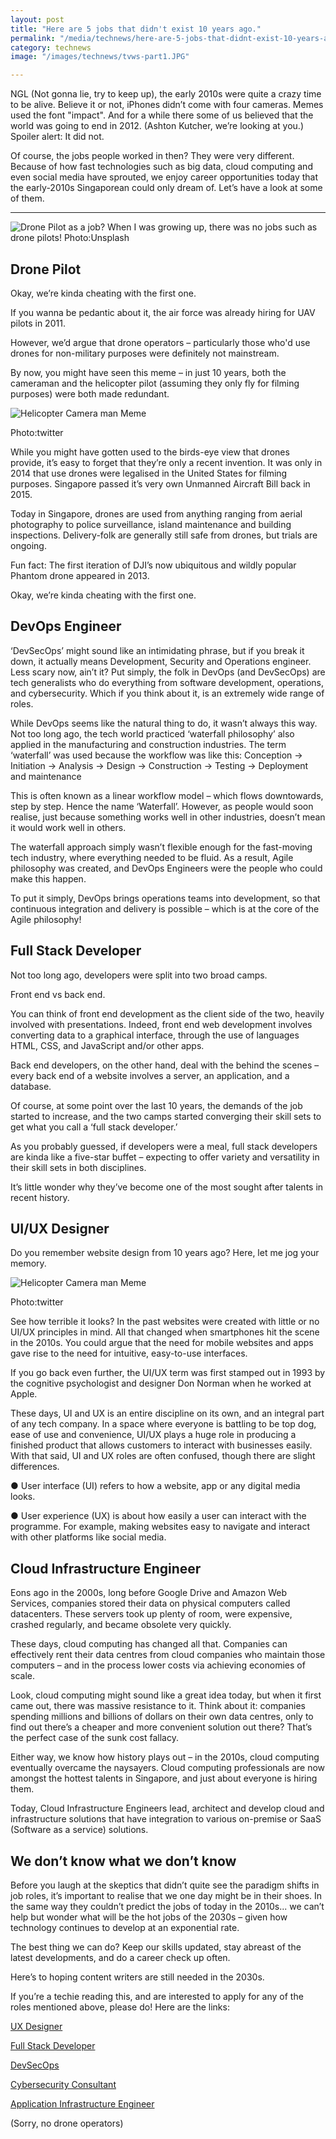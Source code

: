 ```yaml
---
layout: post
title: "Here are 5 jobs that didn't exist 10 years ago."
permalink: "/media/technews/here-are-5-jobs-that-didnt-exist-10-years-ago"
category: technews
image: "/images/technews/tvws-part1.JPG"

---
```


NGL (Not gonna lie, try to keep up), the early 2010s were quite a crazy time to be alive. 
Believe it or not, iPhones didn’t come with four cameras. 
Memes used the font "impact". 
And for a while there some of us believed that the world was going to end in 2012. (Ashton Kutcher, we’re looking at you.)
Spoiler alert: It did not. 

Of course, the jobs people worked in then? They were very different. 
Because of how fast technologies such as big data, cloud computing and even social media have sprouted, we enjoy career opportunities today that the early-2010s Singaporean could only dream of. 
Let’s have a look at some of them.

---

![Drone Pilot as a job?](/images/technews/tvws-part1.JPG)
When I was growing up, there was no jobs such as drone pilots! Photo:Unsplash



## **Drone Pilot**

Okay, we’re kinda cheating with the first one. 

If you wanna be pedantic about it, the air force was already hiring for UAV pilots in 2011.  

However, we’d argue that drone operators – particularly those who'd use drones for non-military purposes were definitely not mainstream. 
 

By now, you might have seen this meme – in just 10 years, both the cameraman and the helicopter pilot (assuming they only fly for filming purposes) were both made redundant.

![Helicopter Camera man Meme](/images/technews/dronememe.jpg)

Photo:twitter


While you might have gotten used to the birds-eye view that drones provide, it’s easy to forget that they’re only a recent invention. It was only in 2014 that use drones were legalised in the United States for filming purposes. Singapore passed it’s very own Unmanned Aircraft Bill back in 2015.

Today in Singapore, drones are used from anything ranging from aerial photography to  police surveillance, island maintenance and building inspections. Delivery-folk are generally still safe from drones, but trials are ongoing. 

Fun fact: The first iteration of DJI’s now ubiquitous and wildly popular Phantom drone appeared in 2013. 

Okay, we’re kinda cheating with the first one. 

## **DevOps Engineer**

‘DevSecOps’ might sound like an intimidating phrase, but if you break it down, it actually means Development, Security and Operations engineer. Less scary now, ain’t it? 
Put simply, the folk in DevOps (and DevSecOps) are tech generalists who do everything from software development, operations, and cybersecurity. Which if you think about it, is an extremely wide range of roles. 

While DevOps seems like the natural thing to do, it wasn’t always this way. Not too long ago, the tech world practiced ‘waterfall philosophy’ also applied in the manufacturing and construction industries. The term ‘waterfall’ was used because the workflow was like this:
Conception -> Initiation -> Analysis -> Design -> Construction -> Testing -> Deployment and maintenance

This is often known as a linear workflow model – which flows downtowards, step by step. Hence the name ‘Waterfall’. 
However, as people would soon realise, just because something works well in other industries, doesn’t mean it would work well in others. 

The waterfall approach simply wasn’t flexible enough for the fast-moving tech industry, where everything needed to be fluid. As a result, Agile philosophy was created, and DevOps Engineers were the people who could make this happen. 

To put it simply, DevOps brings operations teams into development, so that continuous integration and delivery is possible – which is at the core of the Agile philosophy! 


## **Full Stack Developer**
Not too long ago, developers were split into two broad camps. 

Front end vs back end.

You can think of front end development as the client side of the two, heavily involved with presentations. Indeed, front end web development involves converting data to a graphical interface, through the use of languages HTML, CSS, and JavaScript and/or other apps.

Back end developers, on the other hand, deal with the behind the scenes – every back end of a website involves a server, an application, and a database. 

Of course, at some point over the last 10 years, the demands of the job started to increase, and the two camps started converging their skill sets to get what you call a ‘full stack developer.’

As you probably guessed, if developers were a meal, full stack developers are kinda like a five-star buffet – expecting to offer variety and versatility in their skill sets in both disciplines.

It’s little wonder why they’ve become one of the most sought after talents in recent history.

## **UI/UX Designer**
Do you remember website design from 10 years ago? 
Here, let me jog your memory.


![Helicopter Camera man Meme](/images/technews/uxmeme.jpg)

Photo:twitter
 
 
See how terrible it looks? In the past websites were created with little or no UI/UX principles in mind. 
All that changed when smartphones hit the scene in the 2010s. You could argue that the need for mobile websites and apps gave rise to the need for intuitive, easy-to-use interfaces. 

If you go back even further, the UI/UX term was first stamped out in 1993 by the cognitive psychologist and designer Don Norman when he worked at Apple.

These days, UI and UX is an entire discipline on its own, and an integral part of any tech company. In a space where everyone is battling to be top dog, ease of use and convenience, UI/UX plays a huge role in producing a finished product that allows customers to interact with businesses easily.
With that said, UI and UX roles are often confused, though there are slight differences. 

●	User interface (UI) refers to how a website, app or any digital media looks.

●	User experience (UX) is about how easily a user can interact with the programme. For example, making websites easy to navigate and interact with other platforms like social media.


## **Cloud Infrastructure Engineer**
Eons ago in the 2000s, long before Google Drive and Amazon Web Services, companies stored their data on physical computers called datacenters. 
These servers took up plenty of room, were expensive, crashed regularly, and became obsolete very quickly. 

These days, cloud computing has changed all that. Companies can effectively rent their data centres from cloud companies who maintain those computers – and in the process lower costs via achieving economies of scale. 

Look, cloud computing might sound like a great idea today, but when it first came out, there was massive resistance to it. 
Think about it: companies spending millions and billions of dollars on their own data centres, only to find out there’s a cheaper and more convenient solution out there? 
That’s the perfect case of the sunk cost fallacy. 

Either way, we know how history plays out – in the 2010s, cloud computing eventually overcame the naysayers. Cloud computing professionals are now amongst the hottest talents in Singapore, and just about everyone is hiring them.

Today, Cloud Infrastructure Engineers lead, architect and develop cloud and infrastructure solutions that have integration to various on-premise or SaaS (Software as a service) solutions. 

## **We don’t know what we don’t know** 

Before you laugh at the skeptics that didn’t quite see the paradigm shifts in job roles, it’s important to realise that we one day might be in their shoes.
In the same way they couldn’t predict the jobs of today in the 2010s... we can’t help but wonder what will be the hot jobs of the 2030s – given how technology continues to develop at an exponential rate. 

The best thing we can do? Keep our skills updated, stay abreast of the latest developments, and do a career check up often. 

Here’s to hoping content writers are still needed in the 2030s.


If you’re a techie reading this, and are interested to apply for any of the roles mentioned above, please do! Here are the links:

[UX Designer](https://sggovterp.wd102.myworkdayjobs.com/en-US/PublicServiceCareers/job/Singapore/Senior-UX-Designer--Development--Centre_JR-10000000080-1)

[Full Stack Developer](https://sggovterp.wd102.myworkdayjobs.com/PublicServiceCareers/job/Singapore/Full-Stack-Developer--SNPS-_JR-10000000153)

[DevSecOps](https://sggovterp.wd102.myworkdayjobs.com/en-US/PublicServiceCareers/job/Non-Headquarters-MOE5/Senior-DevSecOps-Engineer--Experimental-Systems-and-Technology-Lab--MOE-_JR-10000003615-1)

[Cybersecurity Consultant](https://sggovterp.wd102.myworkdayjobs.com/en-US/PublicServiceCareers/job/Singapore/Cybersecurity-Consultancy--Cloud---Infra-_JR-10000003663)

[Application Infrastructure Engineer](https://sggovterp.wd102.myworkdayjobs.com/en-US/PublicServiceCareers/job/Singapore/Application-Infrastructure-Engineer--Cloud-Infrastructure-management-_JR-10000002307) 

(Sorry, no drone operators) 




